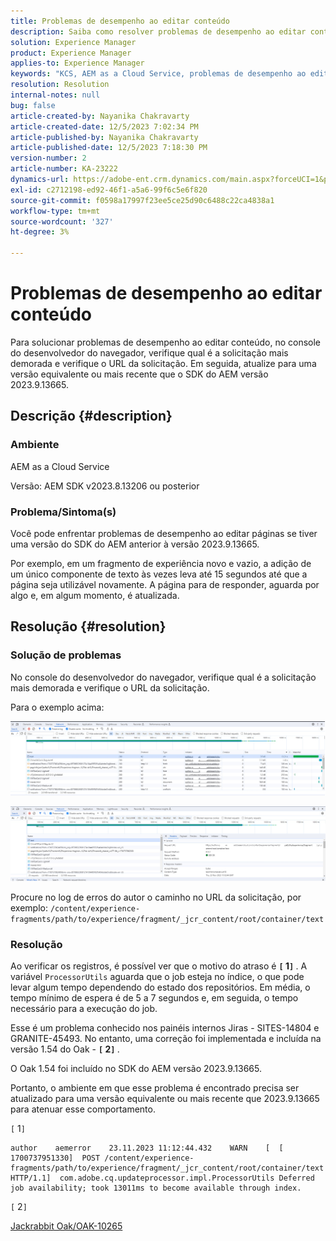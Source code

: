 ```yaml
---
title: Problemas de desempenho ao editar conteúdo
description: Saiba como resolver problemas de desempenho ao editar conteúdo. Atualize para uma versão igual ou mais recente que o SDK do AEM versão 2023.9.13665.
solution: Experience Manager
product: Experience Manager
applies-to: Experience Manager
keywords: "KCS, AEM as a Cloud Service, problemas de desempenho ao editar páginas,"
resolution: Resolution
internal-notes: null
bug: false
article-created-by: Nayanika Chakravarty
article-created-date: 12/5/2023 7:02:34 PM
article-published-by: Nayanika Chakravarty
article-published-date: 12/5/2023 7:18:30 PM
version-number: 2
article-number: KA-23222
dynamics-url: https://adobe-ent.crm.dynamics.com/main.aspx?forceUCI=1&pagetype=entityrecord&etn=knowledgearticle&id=043862d7-a093-ee11-be37-6045bd006793
exl-id: c2712198-ed92-46f1-a5a6-99f6c5e6f820
source-git-commit: f0598a17997f23ee5ce25d90c6488c22ca4838a1
workflow-type: tm+mt
source-wordcount: '327'
ht-degree: 3%

---
```


# Problemas de desempenho ao editar conteúdo


Para solucionar problemas de desempenho ao editar conteúdo, no console do desenvolvedor do navegador, verifique qual é a solicitação mais demorada e verifique o URL da solicitação. Em seguida, atualize para uma versão equivalente ou mais recente que o SDK do AEM versão 2023.9.13665.

## Descrição {#description}


### Ambiente

AEM as a Cloud Service

Versão: AEM SDK v2023.8.13206 ou posterior

### Problema/Sintoma(s)

Você pode enfrentar problemas de desempenho ao editar páginas se tiver uma versão do SDK do AEM anterior à versão 2023.9.13665.

Por exemplo, em um fragmento de experiência novo e vazio, a adição de um único componente de texto às vezes leva até 15 segundos até que a página seja utilizável novamente. A página para de responder, aguarda por algo e, em algum momento, é atualizada.


## Resolução {#resolution}


### Solução de problemas

No console do desenvolvedor do navegador, verifique qual é a solicitação mais demorada e verifique o URL da solicitação.

Para o exemplo acima:

![](assets/20d78534-ad8a-ee11-8179-6045bd006a22.png)

![](assets/76c14aea-ad8a-ee11-8179-6045bd006a22.png)

Procure no log de erros do autor o caminho no URL da solicitação, por exemplo: `/content/experience-fragments/path/to/experience/fragment/_jcr_content/root/container/text`

### Resolução

Ao verificar os registros, é possível ver que o motivo do atraso é <b>`[` 1`]` </b>. A variável `ProcessorUtils` aguarda que o job esteja no índice, o que pode levar algum tempo dependendo do estado dos repositórios. Em média, o tempo mínimo de espera é de 5 a 7 segundos e, em seguida, o tempo necessário para a execução do job.

Esse é um problema conhecido nos painéis internos Jiras - SITES-14804 e GRANITE-45493. No entanto, uma correção foi implementada e incluída na versão 1.54 do Oak - <b>`[` 2`]` </b>.

O Oak 1.54 foi incluído no SDK do AEM versão 2023.9.13665.

Portanto, o ambiente em que esse problema é encontrado precisa ser atualizado para uma versão equivalente ou mais recente que 2023.9.13665 para atenuar esse comportamento.

`[` 1`]`


```
author    aemerror    23.11.2023 11:12:44.432    WARN    [  [ 1700737951330]  POST /content/experience-fragments/path/to/experience/fragment/_jcr_content/root/container/text HTTP/1.1]  com.adobe.cq.updateprocessor.impl.ProcessorUtils Deferred job availability; took 13011ms to become available through index.
```


`[` 2`]`

[Jackrabbit Oak/OAK-10265](https://issues.apache.org/jira/browse/OAK-10265)
